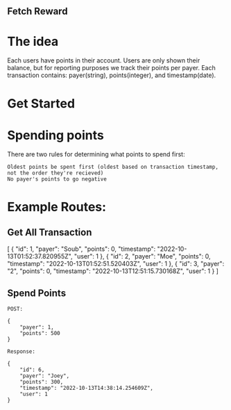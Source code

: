 ## Fetch Reward 


# The idea

Each users have points in their account. Users are only shown their balance, but for reporting purposes we track their points per
payer. Each transaction contains: payer(string), points(integer), and timestamp(date).


# Get Started



# Spending points

There are two rules for determining what points to spend first:

    Oldest points be spent first (oldest based on transaction timestamp, not the order they're recieved)
    No payer's points to go negative

# Example Routes:

## Get All Transaction

[
    {
        "id": 1,
        "payer": "Soub",
        "points": 0,
        "timestamp": "2022-10-13T01:52:37.820955Z",
        "user": 1
    },
    {
        "id": 2,
        "payer": "Moe",
        "points": 0,
        "timestamp": "2022-10-13T01:52:51.520403Z",
        "user": 1
    },
    {
        "id": 3,
        "payer": "2",
        "points": 0,
        "timestamp": "2022-10-13T12:51:15.730168Z",
        "user": 1
    }
]

## Spend Points

    POST:

    {
        "payer": 1,
        "points": 500
    }

    Response:

    {
        "id": 6,
        "payer": "Joey",
        "points": 300,
        "timestamp": "2022-10-13T14:38:14.254609Z",
        "user": 1
    }